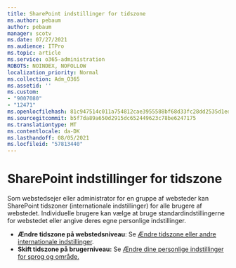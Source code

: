 ```yaml
---
title: SharePoint indstillinger for tidszone
ms.author: pebaum
author: pebaum
manager: scotv
ms.date: 07/27/2021
ms.audience: ITPro
ms.topic: article
ms.service: o365-administration
ROBOTS: NOINDEX, NOFOLLOW
localization_priority: Normal
ms.collection: Adm_O365
ms.assetid: ''
ms.custom:
- "9007080"
- "12471"
ms.openlocfilehash: 81c947514c011a754812cae3955588bf68d33fc28dd2535d1ed3d180cb89a08a
ms.sourcegitcommit: b5f7da89a650d2915dc652449623c78be6247175
ms.translationtype: MT
ms.contentlocale: da-DK
ms.lasthandoff: 08/05/2021
ms.locfileid: "57813440"
---
```

# <a name="sharepoint-time-zone-settings"></a>SharePoint indstillinger for tidszone

Som webstedsejer eller administrator for en gruppe af websteder kan SharePoint tidszoner (internationale indstillinger) for alle brugere af webstedet. Individuelle brugere kan vælge at bruge standardindstillingerne for webstedet eller angive deres egne personlige indstillinger. 

- **Ændre tidszone på webstedsniveau**: Se [Ændre tidszone eller andre internationale indstillinger](https://support.microsoft.com/office/change-regional-settings-for-a-site-e9e189c7-16e3-45d3-a090-770be6e83c1a). 
- **Skift tidszone på brugerniveau:** Se [Ændre dine personlige indstillinger for sprog og område.](https://support.microsoft.com/office/change-your-personal-language-and-region-settings-caa1fccc-bcdb-42f3-9e5b-45957647ffd7) 

